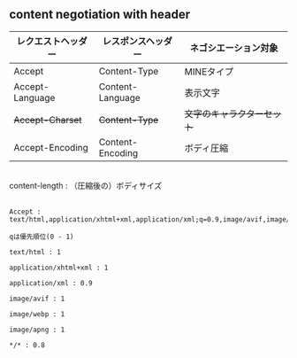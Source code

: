 ## content negotiation with header

|  レクエストヘッダー  |  レスポンスヘッダー  |  ネゴシエーション対象  |
| ---- | ---- | ---- |
|  Accept  |  Content-Type  |  MINEタイプ  |
|  Accept-Language  |  Content-Language  |  表示文字  |
|  ~~Accept-Charset~~  |  ~~Content-Type~~  |  ~~文字のキャラクターセット~~  |
|  Accept-Encoding  |  Content-Encoding  |  ボディ圧縮  |
<br>
content-length : （圧縮後の）ボディサイズ
<br>
<br>

```
Accept : text/html,application/xhtml+xml,application/xml;q=0.9,image/avif,image/webp,image/apng,*/*;q=0.8,

qは優先順位(0 - 1)

text/html : 1

application/xhtml+xml : 1

application/xml : 0.9

image/avif : 1

image/webp : 1

image/apng : 1

*/* : 0.8
```